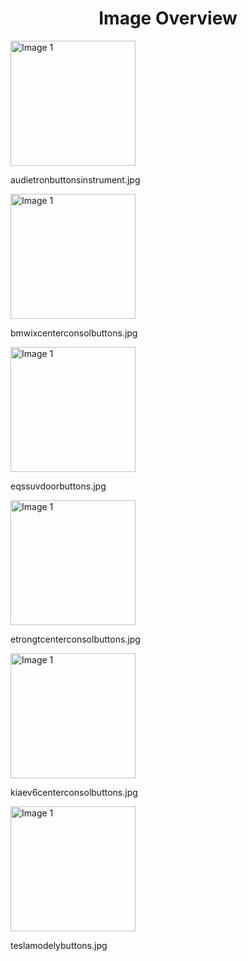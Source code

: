 <h1 style ="text-align: center;"> Image Overview </h1>
<div>
<div style="width="20%">
<img src="https://media.evkx.net/multimedia/technology/userinterface/buttons/audietronbuttonsinstrument_xst.jpg" alt="Image 1" style="width: 200px;">
<p>audietronbuttonsinstrument.jpg</p>
</div>
<div style="width="20%">
<img src="https://media.evkx.net/multimedia/technology/userinterface/buttons/bmwixcenterconsolbuttons_xst.jpg" alt="Image 1" style="width: 200px;">
<p>bmwixcenterconsolbuttons.jpg</p>
</div>
<div style="width="20%">
<img src="https://media.evkx.net/multimedia/technology/userinterface/buttons/eqssuvdoorbuttons_xst.jpg" alt="Image 1" style="width: 200px;">
<p>eqssuvdoorbuttons.jpg</p>
</div>
<div style="width="20%">
<img src="https://media.evkx.net/multimedia/technology/userinterface/buttons/etrongtcenterconsolbuttons_xst.jpg" alt="Image 1" style="width: 200px;">
<p>etrongtcenterconsolbuttons.jpg</p>
</div>
<div style="width="20%">
<img src="https://media.evkx.net/multimedia/technology/userinterface/buttons/kiaev6centerconsolbuttons_xst.jpg" alt="Image 1" style="width: 200px;">
<p>kiaev6centerconsolbuttons.jpg</p>
</div>
<div style="width="20%">
<img src="https://media.evkx.net/multimedia/technology/userinterface/buttons/teslamodelybuttons_xst.jpg" alt="Image 1" style="width: 200px;">
<p>teslamodelybuttons.jpg</p>
</div>
</div>
